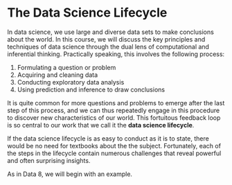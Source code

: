 # The Data Science Lifecycle

In data science, we use large and diverse data sets to make conclusions about
the world. In this course, we will discuss the key principles and techniques of
data science through the dual lens of computational and inferential thinking.
Practically speaking, this involves the following process:

1. Formulating a question or problem
2. Acquiring and cleaning data
3. Conducting exploratory data analysis
4. Using prediction and inference to draw conclusions

It is quite common for more questions and problems to emerge after the last
step of this process, and we can thus repeatedly engage in this procedure to
discover new characteristics of our world. This fortuitous feedback loop is so
central to our work that we call it the **data science lifecycle**.

If the data science lifecycle is as easy to conduct as it is to state, there
would be no need for textbooks about the the subject. Fortunately, each of the
steps in the lifecycle contain numerous challenges that reveal powerful and
often surprising insights.

As in Data 8, we will begin with an example.
